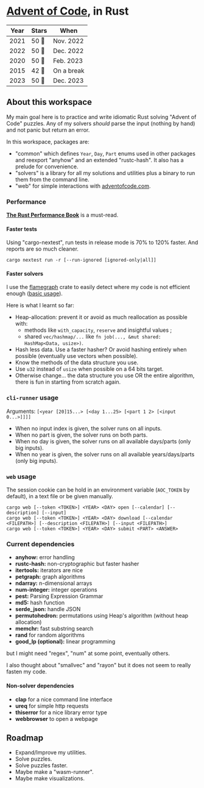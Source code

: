 # [Advent of Code](https://adventofcode.com), in Rust
Year | Stars | When
---- | ----- | ---------
2021 | 50 🌟 | Nov. 2022
2022 | 50 🌟 | Dec. 2022
2020 | 50 🌟 | Feb. 2023
2015 | 42 🌟 | On a break
2023 | 50 🌟 | Dec. 2023

## About this workspace
My main goal here is to practice and write idiomatic Rust solving "Advent of Code" puzzles.
Any of my solvers _should_ parse the input (nothing by hand) and not panic but return an error.

In this workspace, packages are:

- "common" which defines `Year`, `Day`, `Part` enums used in other packages and reexport "anyhow" and an extended "rustc-hash".
  It also has a prelude for convenience.
- "solvers" is a library for all my solutions and utilities plus a binary to run them from the command line.
- "web" for simple interactions with [adventofcode.com](https://adventofcode.com).

### Performance
[**The Rust Performance Book**](https://nnethercote.github.io/perf-book/) is a must-read.

#### Faster tests
Using "cargo-nextest", run tests in release mode is 70% to 120% faster.
And reports are so much cleaner.

    cargo nextest run -r [--run-ignored [ignored-only|all]]

#### Faster solvers
I use the [flamegraph](https://crates.io/crates/flamegraph) crate to easily detect where my code is not efficient enough
([basic usage](https://ntietz.com/blog/profiling-rust-programs-the-easy-way/)).

Here is what I learnt so far:

- Heap-allocation: prevent it or avoid as much reallocation as possible with:
    - methods like `with_capacity`, `reserve` and insightful values ;
    - shared `vec/hashmap/...` like `fn job(..., &mut shared: HashMap<Data, usize>)`.
- Hash less data. Use a faster hasher? Or avoid hashing entirely when possible (eventually use vectors when possible).
- Know the methods of the data structure you use.
- Use `u32` instead of `usize` when possible on a 64 bits target.
- Otherwise change... the data structure you use OR the entire algorithm, there is fun in starting from scratch again.

### `cli-runner` usage
Arguments: `[<year [20]15...> [<day 1...25> [<part 1 2> [<input 0...>]]]]`

- When no input index is given, the solver runs on all inputs.
- When no part is given, the solver runs on both parts.
- When no day is given, the solver runs on all available days/parts (only big inputs).
- When no year is given, the solver runs on all available years/days/parts (only big inputs).

### `web` usage
The session cookie can be hold in an environment variable (`AOC_TOKEN` by default), in a text file or be given manually.

    cargo web [--token <TOKEN>] <YEAR> <DAY> open [--calendar] [--description] [--input]
    cargo web [--token <TOKEN>] <YEAR> <DAY> download [--calendar <FILEPATH>] [--description <FILEPATH>] [--input <FILEPATH>]
    cargo web [--token <TOKEN>] <YEAR> <DAY> submit <PART> <ANSWER>

### Current dependencies
- **anyhow:** error handling
- **rustc-hash:** non-cryptographic but faster hasher
- **itertools:** iterators are nice
- **petgraph:** graph algorithms
- **ndarray:** n-dimensional arrays
- **num-integer:** integer operations
- **pest:** Parsing Expression Grammar
- **md5:** hash function
- **serde_json:** handle JSON
- **permutohedron:** permutations using Heap's algorithm (without heap allocation)
- **memchr:** fast substring search
- **rand** for random algorithms
- **good_lp (optional):** linear programming

but I might need "regex", "num" at some point, eventually others.

I also thought about "smallvec" and "rayon" but it does not seem to really fasten my code.

#### Non-solver dependencies
- **clap** for a nice command line interface
- **ureq** for simple http requests
- **thiserror** for a nice library error type
- **webbrowser** to open a webpage

## Roadmap
- Expand/Improve my utilities.
- Solve puzzles.
- Solve puzzles faster.
- Maybe make a "wasm-runner".
- Maybe make visualizations.
